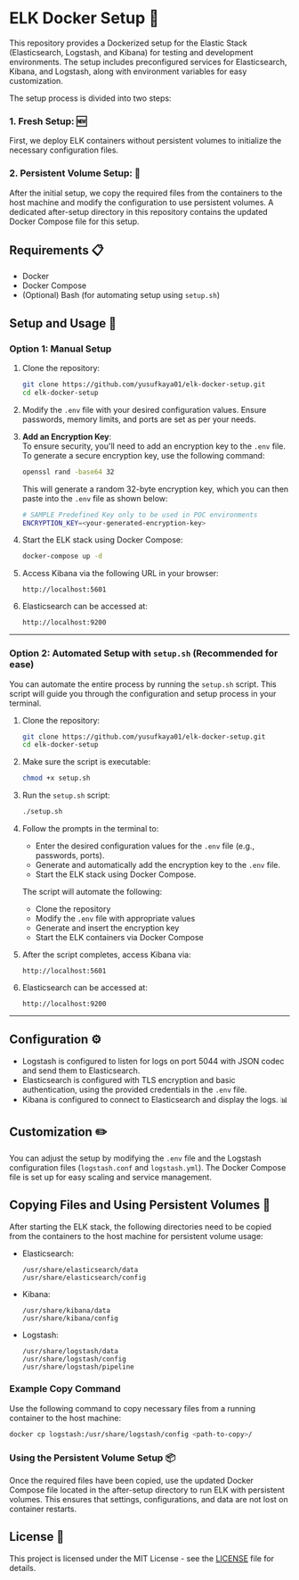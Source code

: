 # ELK Docker Setup 🐳

This repository provides a Dockerized setup for the Elastic Stack (Elasticsearch, Logstash, and Kibana) for testing and development environments. The setup includes preconfigured services for Elasticsearch, Kibana, and Logstash, along with environment variables for easy customization.

The setup process is divided into two steps:

### 1. Fresh Setup: 🆕
    
First, we deploy ELK containers without persistent volumes to initialize the necessary configuration files.

### 2. Persistent Volume Setup: 💾

After the initial setup, we copy the required files from the containers to the host machine and modify the configuration to use persistent volumes. A dedicated after-setup directory in this repository contains the updated Docker Compose file for this setup.

## Requirements 📋
- Docker
- Docker Compose
- (Optional) Bash (for automating setup using `setup.sh`)

## Setup and Usage 🚀

### Option 1: Manual Setup

1. Clone the repository:

    ```bash
    git clone https://github.com/yusufkaya01/elk-docker-setup.git
    cd elk-docker-setup
    ```

2. Modify the `.env` file with your desired configuration values. Ensure passwords, memory limits, and ports are set as per your needs.

3. **Add an Encryption Key**:  
   To ensure security, you'll need to add an encryption key to the `.env` file. To generate a secure encryption key, use the following command:

    ```bash
    openssl rand -base64 32
    ```

   This will generate a random 32-byte encryption key, which you can then paste into the `.env` file as shown below:

    ```bash
    # SAMPLE Predefined Key only to be used in POC environments
    ENCRYPTION_KEY=<your-generated-encryption-key>
    ```

4. Start the ELK stack using Docker Compose:

    ```bash
    docker-compose up -d
    ```

5. Access Kibana via the following URL in your browser:

    ```
    http://localhost:5601
    ```

6. Elasticsearch can be accessed at:

    ```
    http://localhost:9200
    ```

---

### Option 2: Automated Setup with `setup.sh` (Recommended for ease)

You can automate the entire process by running the `setup.sh` script. This script will guide you through the configuration and setup process in your terminal.

1. Clone the repository:

    ```bash
    git clone https://github.com/yusufkaya01/elk-docker-setup.git
    cd elk-docker-setup
    ```

2. Make sure the script is executable:

    ```bash
    chmod +x setup.sh
    ```

3. Run the `setup.sh` script:

    ```bash
    ./setup.sh
    ```

4. Follow the prompts in the terminal to:
    - Enter the desired configuration values for the `.env` file (e.g., passwords, ports).
    - Generate and automatically add the encryption key to the `.env` file.
    - Start the ELK stack using Docker Compose.

   The script will automate the following:
   - Clone the repository
   - Modify the `.env` file with appropriate values
   - Generate and insert the encryption key
   - Start the ELK containers via Docker Compose

5. After the script completes, access Kibana via:

    ```
    http://localhost:5601
    ```

6. Elasticsearch can be accessed at:

    ```
    http://localhost:9200
    ```

---

## Configuration ⚙️

- Logstash is configured to listen for logs on port 5044 with JSON codec and send them to Elasticsearch.
- Elasticsearch is configured with TLS encryption and basic authentication, using the provided credentials in the `.env` file.
- Kibana is configured to connect to Elasticsearch and display the logs. 📊

## Customization ✏️

You can adjust the setup by modifying the `.env` file and the Logstash configuration files (`logstash.conf` and `logstash.yml`). The Docker Compose file is set up for easy scaling and service management.

## Copying Files and Using Persistent Volumes 🔄

After starting the ELK stack, the following directories need to be copied from the containers to the host machine for persistent volume usage:

- Elasticsearch:

    ```
    /usr/share/elasticsearch/data
    /usr/share/elasticsearch/config
    ```

- Kibana:

    ```
    /usr/share/kibana/data
    /usr/share/kibana/config
    ```

- Logstash:

    ```
    /usr/share/logstash/data
    /usr/share/logstash/config
    /usr/share/logstash/pipeline
    ```

### Example Copy Command
Use the following command to copy necessary files from a running container to the host machine:

```bash
docker cp logstash:/usr/share/logstash/config <path-to-copy>/
```

### Using the Persistent Volume Setup 📦

Once the required files have been copied, use the updated Docker Compose file located in the after-setup directory to run ELK with persistent volumes. This ensures that settings, configurations, and data are not lost on container restarts.


## License 📜

This project is licensed under the MIT License - see the [LICENSE](LICENSE) file for details.

